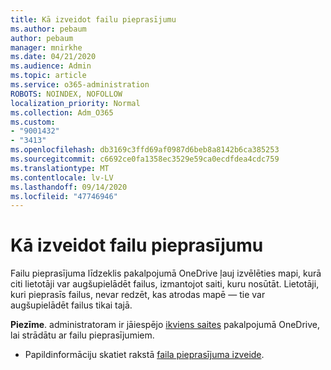 ```yaml
---
title: Kā izveidot failu pieprasījumu
ms.author: pebaum
author: pebaum
manager: mnirkhe
ms.date: 04/21/2020
ms.audience: Admin
ms.topic: article
ms.service: o365-administration
ROBOTS: NOINDEX, NOFOLLOW
localization_priority: Normal
ms.collection: Adm_O365
ms.custom:
- "9001432"
- "3413"
ms.openlocfilehash: db3169c3ffd69af0987d6beb8a8142b6ca385253
ms.sourcegitcommit: c6692ce0fa1358ec3529e59ca0ecdfdea4cdc759
ms.translationtype: MT
ms.contentlocale: lv-LV
ms.lasthandoff: 09/14/2020
ms.locfileid: "47746946"
---
```

# <a name="how-to-create-a-file-request"></a>Kā izveidot failu pieprasījumu

Failu pieprasījuma līdzeklis pakalpojumā OneDrive ļauj izvēlēties mapi, kurā citi lietotāji var augšupielādēt failus, izmantojot saiti, kuru nosūtāt. Lietotāji, kuri pieprasīs failus, nevar redzēt, kas atrodas mapē — tie var augšupielādēt failus tikai tajā.

**Piezīme**. administratoram ir jāiespējo [ikviens saites](https://docs.microsoft.com/sharepoint/turn-external-sharing-on-or-off) pakalpojumā OneDrive, lai strādātu ar failu pieprasījumiem.

- Papildinformāciju skatiet rakstā [faila pieprasījuma izveide](https://support.office.com/article/create-a-file-request-f54aa7f8-2589-4421-b351-d415fc3b83af).
